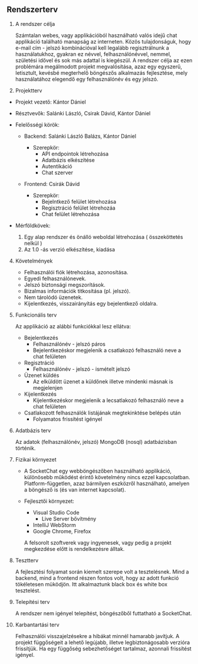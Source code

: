 Rendszerterv
---

1. A rendszer célja

    Számtalan webes, vagy applikációból használható valós idejű chat applikáció található manapság az interneten. Közös tulajdonságuk, hogy e-mail cím - jelszó kombinációval kell
    legalább regisztrálnunk a használatukhoz, gyakran ez névvel, felhasználónévvel, nemmel, születési idővel és sok más adattal is kiegészül. A rendszer célja az ezen problémára megálmodott projekt megvalósítása, azaz egy egyszerű, letisztult, kevésbé megterhelő
    böngészős alkalmazás fejlesztése, mely használatához elegendő egy felhasználónév és egy jelszó.

2. Projektterv
  
  - Projekt vezető: Kántor Dániel
  
  - Résztvevők: Salánki László, Csirak Dávid, Kántor Dániel
  
  - Felelősségi körök:
    
    - Backend: Salánki László Balázs, Kántor Dániel
      - Szerepkör: 
        - API endpointok létrehozása
        - Adatbázis elkészítése
        - Autentikáció
        - Chat szerver
    
    - Frontend: Csirák Dávid
      - Szerepkör: 
        - Bejelntkező felület létrehozása
        - Regisztráció felület létrehozáa
        - Chat felület létrehozása

  - Mérföldkövek:
    
    1. Egy alap rendszer és önálló weboldal létrehozása ( összeköttetés nelkül )
    2. Az 1.0 -ás verzió elkészítése, kiadása
  
4. Követelmények

    - Felhasználói fiók létrehozása, azonosítása.
    - Egyedi felhasználónevek.
    - Jelszó biztonsági megszorítások.
    - Bizalmas információk titkosítása (pl. jelszó).
    - Nem tárolódó üzenetek.
    - Kijelentkezés, visszairányítás egy bejelentkező oldalra.

5. Funkcionális terv

    Az applikáció az alábbi funkciókkal lesz ellátva:
      - Bejelentkezés
        - Felhasználónév - jelszó páros
        - Bejelentkezéskor megjelenik a csatlakozó felhasználó neve a chat felületen
      - Regisztráció
        - Felhasználónév - jelszó - ismételt jelszó 
      - Üzenet küldés
        - Az elküldött üzenet a küldőnek illetve mindenki másnak is megjelenjen
      - Kijelentkezés
        - Kijelentkezéskor megjelenik a lecsatlakozó felhasználó neve a chat felületen
      - Csatlakozott felhasználók listájának megtekinktése belépés után
        - Folyamatos frissítést igényel

9. Adatbázis terv

    Az adatok (felhasználónév, jelszó) MongoDB (nosql) adatbázisban történik.

10. Fizikai környezet

    - A SocketChat egy webböngészőben használható applikáció, különösebb működést érintő követelmény nincs ezzel kapcsolatban. Platform-független, azaz bármilyen eszközről használható, amelyen a böngésző is (és van internet kapcsolat).
    - Fejlesztői környezet:
      - Visual Studio Code
        - Live Server bővítmény
      - IntelliJ WebStorm
      - Google Chrome, Firefox 
      
      A felsorolt szoftverek vagy ingyenesek, vagy pedig a projekt megkezdése előtt is rendelkezésre álltak. 

11. Tesztterv

    A fejlesztési folyamat során kiemelt szerepe volt a tesztelésnek. Mind a backend, mind a frontend részen fontos volt, hogy az adott funkció tökéletesen müködjön. Itt alkalmaztunk black box és white box tesztelést.

12. Telepítési terv

    A rendszer nem igényel telepítést, böngészőből futtatható a SocketChat.

13. Karbantartási terv
  
    Felhasználói visszajelzésekre a hibákat minnél hamarabb javítjuk. A projekt függőségeit a lehető legújabb, illetve legbiztonágosabb verzióra frissítjük. Ha egy függőség sebezhetőséget tartalmaz, azonnali frissítést igényel.
  
